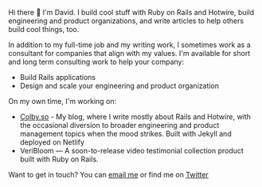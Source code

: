 Hi there 👋 I'm David. I build cool stuff with Ruby on Rails and Hotwire, build engineering and product organizations, and write articles to help others build cool things, too. 

In addition to my full-time job and my writing work, I sometimes work as a consultant for companies that align with my values. I'm available for short and long term consulting work to help your company:

- Build Rails applications
- Design and scale your engineering and product organization

On my own time, I'm working on:

- [Colby.so](https://colby.so/) - My blog, where I write mostly about Rails and Hotwire, with the occasional diversion to broader engineering and product management topics when the mood strikes. Built with Jekyll and deployed on Netlify
- VeriBloom — A soon-to-release video testimonial collection product built with Ruby on Rails.

Want to get in touch? You can [email me](mailto:david@colby.so) or find me on [Twitter](https://twitter.com/davidcolbyatx)

